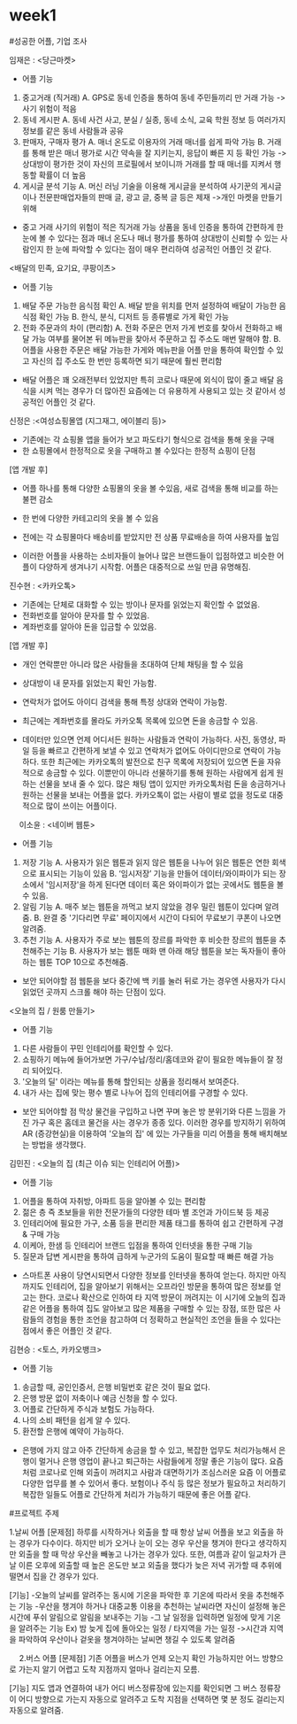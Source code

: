 # week1

#성공한 어플, 기업 조사

임재은 : <당근마켓>
-	어플 기능 
1.	중고거래 (직거래) 
A.	GPS로 동네 인증을 통하여 동네 주민들끼리 만 거래 가능
    ->사기 위험이 적음
2.	동네 게시판 
A.	동네 사건 사고, 분실 / 실종, 동네 소식, 교육 학원 정보 등 여러가지 정보를 같은 동네 사람들과 공유 
3.	판매자, 구매자 평가
A.	매너 온도로 이용자의 거래 매너를 쉽게 파악 가능
B.	거래를 통해 받은 매너 평가로 시간 약속을 잘 지키는지, 응답이 빠른 지 등 확인 가능 
    ->상대방이 평가한 것이 자신의 프로필에서 보이니까 거래를 할 때 매너를 지켜서 행동할 확률이 더 높음
4.	게시글 분석 기능
A.	머신 러닝 기술을 이용해 게시글을 분석하여 사기꾼의 게시글이나 전문판매업자들의 판매 글, 광고 글, 중복 글 등은 제재
    ->개인 마켓을 만들기 위해 

- 중고 거래 사기의 위험이 적은 직거래 가능 상품을 동네 인증을 통하여 간편하게 한 눈에 볼 수 있다는 점과 매너 온도나 매너 평가를 통하여 상대방이 신뢰할 수 있는 사람인지 한 눈에 파악할 수 있다는 점이 매우 편리하여 성공적인 어플인 것 같다. 

<배달의 민족, 요기요, 쿠팡이츠>
-	어플 기능
1.	배달 주문 가능한 음식점 확인
A.	배달 받을 위치를 먼저 설정하여 배달이 가능한 음식점 확인 가능
B.	한식, 분식, 디저트 등 종류별로 가게 확인 가능
2.	전화 주문과의 차이 (편리함)
A.	전화 주문은 먼저 가게 번호를 찾아서 전화하고 배달 가능 여부를 물어본 뒤 메뉴판을 찾아서 주문하고 집 주소도 매번 말해야 함.
B.	어플을 사용한 주문은 배달 가능한 가게와 메뉴판을 어플 만을 통하여 확인할 수 있고 자신의 집 주소도 한 번만 등록하면 되기 때문에 훨씬 편리함 

- 배달 어플은 꽤 오래전부터 있었지만 특히 코로나 때문에 외식이 많이 줄고 배달 음식을 시켜 먹는 경우가 더 많아진 요즘에는 더 유용하게 사용되고 있는 것 같아서 성공적인 어플인 것 같다.
 
 
신정은 :<여성쇼핑몰앱 (지그재그, 에이블리 등)>
-	기존에는 각 쇼핑몰 앱을 들어가 보고 파도타기 형식으로 검색을 통해 옷을 구매
-	한 쇼핑몰에서 한정적으로 옷을 구매하고 볼 수있다는 한정적 쇼핑이 단점
	
[앱 개발 후]
-	어플 하나를 통해 다양한 쇼핑몰의 옷을 볼 수있음, 새로 검색을 통해 비교를 하는 불편 감소
-	한 번에 다양한 카테고리의 옷을 볼 수 있음
-	전에는 각 쇼핑몰마다 배송비를 받았지만 전 상품 무료배송을 하여 사용자를 높임

- 이러한 어플을 사용하는 소비자들이 늘어나 많은 브랜드들이 입점하였고 비슷한 어플이 다양하게 생겨나기 시작함. 어플은 대중적으로 쓰일 만큼 유명해짐.
 
 
진수현 : <카카오톡>
-	기존에는 단체로 대화할 수 있는 방이나 문자를 읽었는지 확인할 수 없었음.
-	전화번호를 알아야 문자를 할 수 있었음.
-	계좌번호를 알아야 돈을 입금할 수 있었음.
	
[앱 개발 후]
-	개인 연락뿐만 아니라 많은 사람들을 초대하여 단체 채팅을 할 수 있음
-	상대방이 내 문자를 읽었는지 확인 가능함.
-	연락처가 없어도 아이디 검색을 통해 특정 상대와 연락이 가능함.
-	최근에는 계좌번호를 몰라도 카카오톡 목록에 있으면 돈을 송금할 수 있음.

- 데이터만 있으면 언제 어디서든 원하는 사람들과 연락이 가능하다. 사진, 동영상, 파일 등을 빠르고 간편하게 보낼 수 있고 연락처가 없어도 아이디만으로 연락이 가능하다. 또한 최근에는 카카오톡의 발전으로 친구 목록에 저장되어 있으면 돈을 자유적으로 송금할 수 있다. 이뿐만이 아니라 선물하기를 통해 원하는 사람에게 쉽게 원하는 선물을 보내 줄 수 있다. 많은 채팅 앱이 있지만 카카오톡처럼 돈을 송금하거나 원하는 선물을 보내는 어플을 없다. 카카오톡이 없는 사람이 별로 없을 정도로 대중적으로 많이 쓰이는 어플이다. 

 
이소윤 : <네이버 웹툰>
-	어플 기능
1.	저장 기능
A.	사용자가 읽은 웹툰과 읽지 않은 웹툰을 나누어 읽은 웹툰은 연한 회색으로 표시되는 기능이 있음
B.	‘임시저장’ 기능을 만들어 데이터/와이파이가 되는 장소에서 '임시저장'을 하게 된다면 데이터 혹은 와이파이가 없는 곳에서도 웹툰을 볼 수 있음.
2.	알림 기능
A.	매주 보는 웹툰을 까먹고 보지 않았을 경우 밀린 웹툰이 있다며 알려줌.
B.	완결 중 '기다리면 무료' 페이지에서 시간이 다되어 무료보기 쿠폰이 나오면 알려줌.
3.	추천 기능 
A.	사용자가 주로 보는 웹툰의 장르를 파악한 후 비슷한 장르의 웹툰을 추천해주는 기능
B.	사용자가 보는 웹툰 매화 맨 아래 해당 웹툰을 보는 독자들이 좋아하는 웹툰 TOP 10으로 추천해줌.

-	보안 되어야할 점
웹툰을 보다 중간에 백 키를 눌러 뒤로 가는 경우엔 사용자가 다시 읽었던 곳까지 스크롤 해야 하는 단점이 있다.

<오늘의 집 / 원룸 만들기>
-	어플 기능
1.	다른 사람들이 꾸민 인테리어를 확인할 수 있다.
2.	쇼핑하기 메뉴에 들어가보면 가구/수납/정리/홈데코와 같이 필요한 메뉴들이 잘 정리 되어있다.
3.	'오늘의 딜' 이라는 메뉴를 통해 할인되는 상품을 정리해서 보여준다.
4.	내가 사는 집에 맞는 평수 별로 나누어 집의 인테리어를 구경할 수 있다.

-	보안 되어야할 점
막상 물건을 구입하고 나면 꾸며 놓은 방 분위기와 다른 느낌을 가진 가구 혹은 홈데코 물건을 사는 경우가 종종 있다. 이러한 경우를 방지하기 위하여 AR (증강현실)을 이용하여 '오늘의 집' 에 있는 가구들을 미리 어플을 통해 배치해보는 방법을 생각했다.
 
 
김민진 : <오늘의 집 (최근 이슈 되는 인테리어 어플)>
-	어플 기능
1.	어플을 통하여 자취방, 아파트 등을 알아볼 수 있는 편리함
2.	젊은 층 즉 초보들을 위한 전문가들의 다양한 테마 별 조언과 가이드북 등 제공
3.	인테리어에 필요한 가구, 소품 등을 편리한 제품 태그를 통하여 쉽고 간편하게 구경 & 구매 가능
4.	이케아, 한샘 등 인테리어 브랜드 입점을 통하여 인터넷을 통한 구매 기능
5.	질문과 답변 게시판을 통하여 급하게 누군가의 도움이 필요할 때 빠른 해결 가능

- 스마트폰 사용이 당연시되면서 다양한 정보를 인터넷을 통하여 얻는다. 하지만 아직까지도 인테리어, 집을 알아보기 위해서는 오프라인 방문을 통하여 많은 정보를 얻고는 한다. 코로나 확산으로 인하여 타 지역 방문이 꺼려지는 이 시기에 오늘의 집과 같은 어플을 통하여 집도 알아보고 많은 제품을 구매할 수 있는 장점, 또한 많은 사람들의 경험을 통한 조언을 참고하여 더 정확하고 현실적인 조언을 들을 수 있다는 점에서 좋은 어플인 것 같다. 


김현승 : <토스, 카카오뱅크>
- 어플 기능
1. 송금할 때, 공인인증서, 은행 비밀번호 같은 것이 필요 없다.
2. 은행 방문 없이 저축이나 예금 신청을 할 수 있다.
3. 어플로 간단하게 주식과 보험도 가능하다. 
4. 나의 소비 패턴을 쉽게 알 수 있다.
5. 환전할 은행에 예약이 가능하다.

- 은행에 가지 않고 아주 간단하게 송금을 할 수 있고, 복잡한 업무도 처리가능해서 은행이 멀거나 은행 영업이 끝나고 퇴근하는 사람들에게 정말 좋은 기능이 많다. 요즘처럼 코로나로 인해 외출이 꺼려지고 사람과 대면하기가 조심스러운 요즘 이 어플로 다양한 업무를 볼 수 있어서 좋다. 보험이나 주식 등 많은 정보가 필요하고 처리하기 복잡한 일들도 어플로 간단하게 처리가 가능하기 때문에 좋은 어플 같다.




 
#프로젝트 주제

1.날씨 어플
[문제점]
하루를 시작하거나 외출을 할 때 항상 날씨 어플을 보고 외출을 하는 경우가 다수이다. 하지만 비가 오거나 눈이 오는 경우 우산을 챙겨야 한다고 생각하지만 외출을 할 때 막상 우산을 빼놓고 나가는 경우가 있다. 또한, 여름과 같이 일교차가 큰 날 이른 오후에 외출할 때 높은 온도만 보고 외출을 했다가 늦은 저녁 귀가할 때 추위에 떨면서 집을 간 경우가 있다.

[기능]
-오늘의 날씨를 알려주는 동시에 기온을 파악한 후 기온에 따라서 옷을 추천해주는 기능
-우산을 챙겨야 하거나 대중교통 이용을 추천하는 날씨라면 자신이 설정해 놓은 시간에 푸쉬 알림으로 알림을 보내주는 기능
-그 날 일정을 입력하면 일정에 맞게 기온을 알려주는 기능
Ex) 밤 늦게 집에 돌아오는 일정 / 타지역을 가는 일정
->시간과 지역을 파악하여 우산이나 겉옷을 챙겨야하는 날씨면 챙길 수 있도록 알려줌

 
2.버스 어플
[문제점]
기존 어플을 버스가 언제 오는지 확인 가능하지만 어느 방향으로 가는지 알기 어렵고 도착 지점까지 얼마나 걸리는지 모름.

[기능]
지도 앱과 연결하여 내가 어디 버스정류장에 있는지를 확인되면 그 버스 정류장이 어디 방향으로 가는지 자동으로 알려주고 도착 지점을 선택하면 몇 분 정도 걸리는지 자동으로 알려줌.
 

